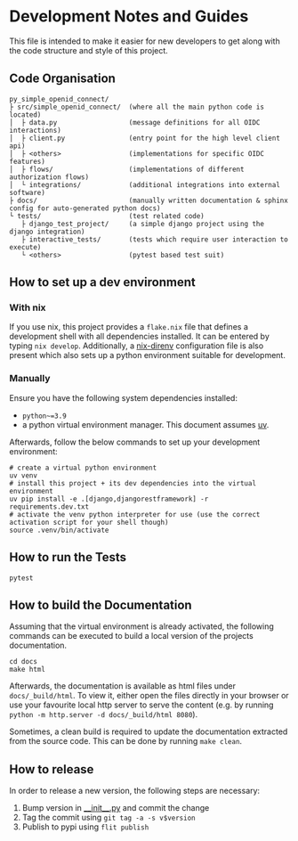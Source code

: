 # Development Notes and Guides

This file is intended to make it easier for new developers to get along with the code structure
and style of this project.

## Code Organisation

```text
py_simple_openid_connect/
├ src/simple_openid_connect/  (where all the main python code is located)
│  ├ data.py                  (message definitions for all OIDC interactions)
│  ├ client.py                (entry point for the high level client api)
│  ├ <others>                 (implementations for specific OIDC features)
│  ├ flows/                   (implementations of different authorization flows)
│  └ integrations/            (additional integrations into external software)
├ docs/                       (manually written documentation & sphinx config for auto-generated python docs)
└ tests/                      (test related code)
   ├ django_test_project/     (a simple django project using the django integration)
   ├ interactive_tests/       (tests which require user interaction to execute)
   └ <others>                 (pytest based test suit)
```

## How to set up a dev environment

### With nix

If you use nix, this project provides a `flake.nix` file that defines a development shell with all dependencies installed.
It can be entered by typing `nix develop`.
Additionally, a [nix-direnv](https://github.com/nix-community/nix-direnv) configuration file is also present which also sets up a python environment suitable for development.

### Manually

Ensure you have the following system dependencies installed:
- `python~=3.9`
- a python virtual environment manager. This document assumes [uv](https://github.com/astral-sh/uv).

Afterwards, follow the below commands to set up your development environment:

```shell
# create a virtual python environment
uv venv
# install this project + its dev dependencies into the virtual environment
uv pip install -e .[django,djangorestframework] -r requirements.dev.txt
# activate the venv python interpreter for use (use the correct activation script for your shell though)
source .venv/bin/activate
```

## How to run the Tests

```shell
pytest
```

## How to build the Documentation

Assuming that the virtual environment is already activated, the following commands can be executed to build a local
version of the projects documentation.

```shell
cd docs
make html
```

Afterwards, the documentation is available as html files under `docs/_build/html`.
To view it, either open the files directly in your browser or use your favourite local http server to serve the content
(e.g. by running `python -m http.server -d docs/_build/html 8080`).

Sometimes, a clean build is required to update the documentation extracted from the source code.
This can be done by running `make clean`.

## How to release

In order to release a new version, the following steps are necessary:

1. Bump version in [\_\_init\_\_.py](./src/simple_openid_connect/__init__.py) and commit the change
2. Tag the commit using `git tag -a -s v$version`
3. Publish to pypi using `flit publish`
